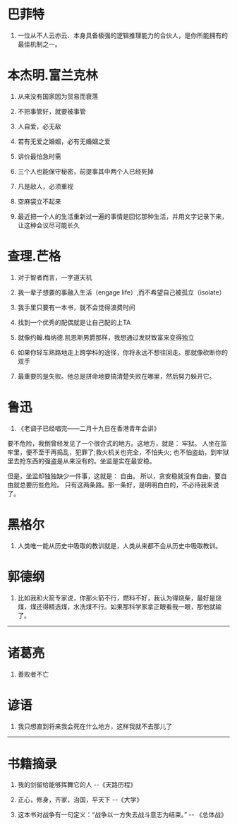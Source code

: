 
# 巴菲特

1. 一位从不人云亦云、本身具备极强的逻辑推理能力的合伙人，是你所能拥有的最佳机制之一。

# 本杰明.富兰克林

1. 从来没有国家因为贸易而衰落

2. 不把事管好，就要被事管

3. 人自爱，必无敌

4. 若有无爱之婚姻，必有无婚姻之爱

5. 讲价最怕急时需

6. 三个人也能保守秘密，前提事其中两个人已经死掉

7. 凡是敌人，必须重视

8. 空麻袋立不起来

9. 最近把一个人的生活重新过一遍的事情是回忆那种生活，并用文字记录下来，让这种会议尽可能长久

# 查理.芒格

1. 对于智者而言，一字道天机

2. 我一辈子想要的事融入生活（engage life）,而不希望自己被孤立（isolate）

3. 我手里只要有一本书，就不会觉得浪费时间

4. 找到一个优秀的配偶就是让自己配的上TA

5. 就像约翰.梅纳德.凯恩斯男爵那样，我想通过发财致富来变得独立

6. 如果你轻车熟路地走上跨学科的途径，你将永远不想往回走。那就像砍断你的双手

7. 最重要的是失败。他总是拼命地要搞清楚失败在哪里，然后努力躲开它。

# 鲁迅
1. 《老调子已经唱完——二月十九日在香港青年会讲》


要不危险，我倒曾经发见了一个很合式的地方。这地方，就是： 牢狱。
人坐在监牢里，便不至于再捣乱，犯罪了;救火机关也完全，不怕失火;
也不怕盗劫，到牢狱里去抢东西的强盗是从来没有的。坐监是实在最安稳。

但是，坐监却独独缺少一件事，这就是： 自由。
所以，贪安稳就没有自由，要自由就总要历些危险。
只有这两条路。那一条好，是明明白白的，不必待我来说了。

# 黑格尔

1. 人类唯一能从历史中吸取的教训就是，人类从来都不会从历史中吸取教训。 

# 郭德纲

1. 比如我和火箭专家说，你那火箭不行，燃料不好，我认为得烧柴，最好是烧煤，煤还得精选煤，水洗煤不行。如果那科学家拿正眼看我一眼，那他就输了。

---

# 诸葛亮

1. 善败者不亡

# 谚语

1. 我只想直到将来我会死在什么地方，这样我就不去那儿了

---

# 书籍摘录

1. 我的剑留给能够挥舞它的人 --《天路历程》

2. 正心，修身，齐家，治国，平天下 --《大学》

3. 这本书对战争有一句定义：“战争以一方失去战斗意志为结束。”  -- 《总体战》
